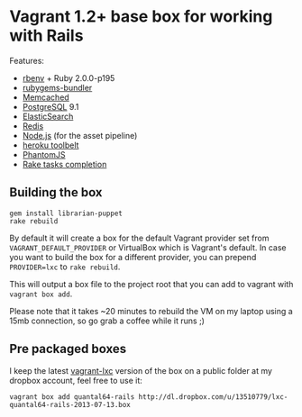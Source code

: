 # Vagrant 1.2+ base box for working with Rails

Features:

* [rbenv](https://github.com/sstephenson/rbenv/) + Ruby 2.0.0-p195
* [rubygems-bundler](https://github.com/mpapis/rubygems-bundler)
* [Memcached](http://memcached.org/)
* [PostgreSQL](http://www.postgresql.org/) 9.1
* [ElasticSearch](http://www.elasticsearch.org/)
* [Redis](http://redis.io/)
* [Node.js](http://nodejs.org/) (for the asset pipeline)
* [heroku toolbelt](https://toolbelt.heroku.com/)
* [PhantomJS](http://phantomjs.org/)
* [Rake tasks completion](https://raw.github.com/calebthompson/dotfiles/master/rake/completion.sh)

## Building the box

```terminal
gem install librarian-puppet
rake rebuild
```

By default it will create a box for the default Vagrant provider set from
`VAGRANT_DEFAULT_PROVIDER` or VirtualBox which is Vagrant's default. In case
you want to build the box for a different provider, you can prepend `PROVIDER=lxc`
to `rake rebuild`.

This will output a box file to the project root that you can add to vagrant with
`vagrant box add`.

Please note that it takes ~20 minutes to rebuild the VM on my laptop using
a 15mb connection, so go grab a coffee while it runs ;)

## Pre packaged boxes

I keep the latest [vagrant-lxc](https://github.com/fgrehm/vagrant-lxc) version
of the box on a public folder at my dropbox account, feel free to use it:

```
vagrant box add quantal64-rails http://dl.dropbox.com/u/13510779/lxc-quantal64-rails-2013-07-13.box
```
